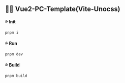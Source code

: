 ## :blue_heart::blue_heart:  Vue2-PC-Template(Vite-Unocss)



#### :sweat_drops: Init

```ABAP
pnpm i
```

#### :sweat_drops:  Run

```ABAP
pnpm dev
```

#### :sweat_drops:  Build

```ABAP
pnpm build
```
